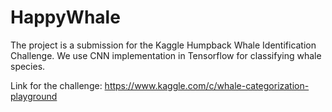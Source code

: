 # HappyWhale

The project is a submission for the Kaggle Humpback Whale Identification Challenge. We use CNN implementation in Tensorflow for classifying whale species.

Link for the challenge: https://www.kaggle.com/c/whale-categorization-playground
